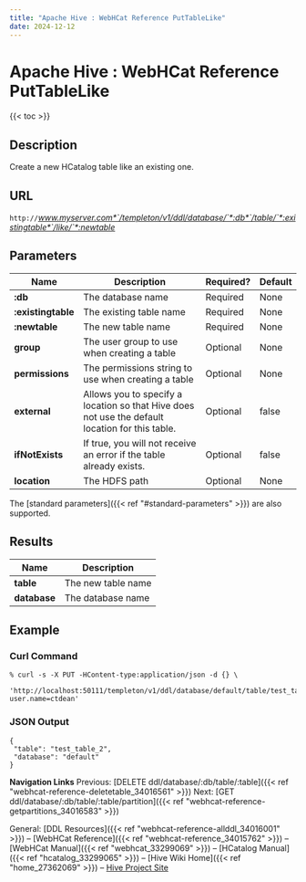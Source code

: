 ```yaml
---
title: "Apache Hive : WebHCat Reference PutTableLike"
date: 2024-12-12
---
```


# Apache Hive : WebHCat Reference PutTableLike

{{< toc >}}

## Description

Create a new HCatalog table like an existing one.

## URL

`http://`*www.myserver.com*`/templeton/v1/ddl/database/`*:db*`/table/`*:existingtable*`/like/`*:newtable*

## Parameters

| Name | Description | Required? | Default |
| --- | --- | --- | --- |
| **:db** | The database name | Required | None |
| **:existingtable** | The existing table name | Required | None |
| **:newtable** | The new table name | Required | None |
| **group** | The user group to use when creating a table | Optional | None |
| **permissions** | The permissions string to use when creating a table | Optional | None |
| **external** | Allows you to specify a location so that Hive does not use the default location for this table. | Optional | false |
| **ifNotExists** | If true, you will not receive an error if the table already exists. | Optional | false |
| **location** | The HDFS path | Optional | None |

The [standard parameters]({{< ref "#standard-parameters" >}}) are also supported.

## Results

| Name | Description |
| --- | --- |
| **table** | The new table name |
| **database** | The database name |

## Example

### Curl Command

```
% curl -s -X PUT -HContent-type:application/json -d {} \
 'http://localhost:50111/templeton/v1/ddl/database/default/table/test_table/like/test_table_2?user.name=ctdean'

```

### JSON Output

```
{
 "table": "test_table_2",
 "database": "default"
}

```

  

**Navigation Links**
Previous: [DELETE ddl/database/:db/table/:table]({{< ref "webhcat-reference-deletetable_34016561" >}}) Next: [GET ddl/database/:db/table/:table/partition]({{< ref "webhcat-reference-getpartitions_34016583" >}})

General: [DDL Resources]({{< ref "webhcat-reference-allddl_34016001" >}}) – [WebHCat Reference]({{< ref "webhcat-reference_34015762" >}}) – [WebHCat Manual]({{< ref "webhcat_33299069" >}}) – [HCatalog Manual]({{< ref "hcatalog_33299065" >}}) – [Hive Wiki Home]({{< ref "home_27362069" >}}) – [Hive Project Site](http://hive.apache.org/)

 

 

